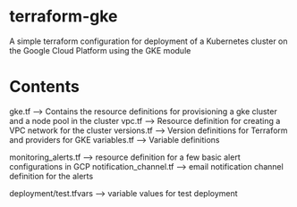 # terraform-gke

A simple terraform configuration for deployment of a Kubernetes cluster on the Google Cloud Platform using the GKE module

# Contents

gke.tf --> Contains the resource definitions for provisioning a gke cluster and a node pool in the cluster
vpc.tf --> Resource definition for creating a VPC network for the cluster
versions.tf --> Version definitions for Terraform and providers for GKE
variables.tf --> Variable definitions

monitoring_alerts.tf --> resource definition for a few basic alert configurations in GCP
notification_channel.tf --> email notification channel definition for the alerts

deployment/test.tfvars --> variable values for test deployment
